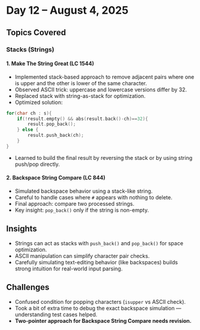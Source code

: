 # Day 12 – August 4, 2025

## Topics Covered

### Stacks (Strings)

#### 1. Make The String Great (LC 1544)
- Implemented stack-based approach to remove adjacent pairs where one is upper and the other is lower of the same character.
- Observed ASCII trick: uppercase and lowercase versions differ by 32.
- Replaced stack with string-as-stack for optimization.
- Optimized solution:
```cpp
for(char ch : s){
    if(!result.empty() && abs(result.back()-ch)==32){
        result.pop_back();
    } else {
        result.push_back(ch);
    }
}
```
- Learned to build the final result by reversing the stack or by using string push/pop directly.

#### 2. Backspace String Compare (LC 844)
- Simulated backspace behavior using a stack-like string.
- Careful to handle cases where `#` appears with nothing to delete.
- Final approach: compare two processed strings.
- Key insight: `pop_back()` only if the string is non-empty.


## Insights

- Strings can act as stacks with `push_back()` and `pop_back()` for space optimization.
- ASCII manipulation can simplify character pair checks.
- Carefully simulating text-editing behavior (like backspaces) builds strong intuition for real-world input parsing.

## Challenges

- Confused condition for popping characters (`isupper` vs ASCII check).
- Took a bit of extra time to debug the exact backspace simulation — understanding test cases helped.
- **Two-pointer approach for Backspace String Compare needs revision.**
